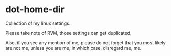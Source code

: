 dot-home-dir
============

Collection of my linux settings.

Please take note of RVM, those settings can get duplicated.

Also, if you see any mention of me, please do not forget that you most likely are not me, unless you are me, in which case, disregard me, me.
